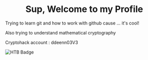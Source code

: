 <h1 align="center">Sup, Welcome to my Profile</h1>

Trying to learn git and how to work with github cause ... it's cool!

Also trying to understand mathematical cryptography

Cryptohack account : ddeenn03V3

![HTB Badge](http://www.hackthebox.eu/badge/image/654412)<br>


